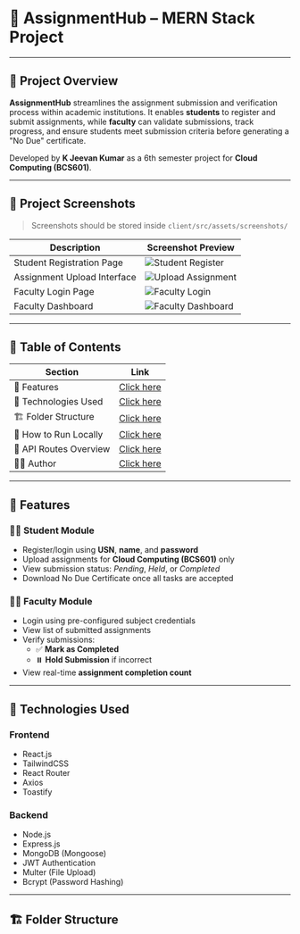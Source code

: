 # 📘 AssignmentHub – MERN Stack Project
---

## 🧭 Project Overview

**AssignmentHub** streamlines the assignment submission and verification process within academic institutions. It enables **students** to register and submit assignments, while **faculty** can validate submissions, track progress, and ensure students meet submission criteria before generating a "No Due" certificate.

Developed by **K Jeevan Kumar** as a 6th semester project for **Cloud Computing (BCS601)**.

---

## 📸 Project Screenshots

> Screenshots should be stored inside `client/src/assets/screenshots/`

| Description                   | Screenshot Preview                                |
|------------------------------|---------------------------------------------------|
| Student Registration Page    | ![Student Register](./client/src/assets/screenshots/student-register.png) |
| Assignment Upload Interface  | ![Upload Assignment](./client/src/assets/screenshots/assignment-upload.png) |
| Faculty Login Page           | ![Faculty Login](./client/src/assets/screenshots/faculty-login.png) |
| Faculty Dashboard            | ![Faculty Dashboard](./client/src/assets/screenshots/faculty-dashboard.png) |

---

## 📌 Table of Contents

| Section                          | Link                                      |
|----------------------------------|-------------------------------------------|
| 🚀 Features                      | [Click here](#-features)                  |
| 🔧 Technologies Used             | [Click here](#-technologies-used)         |
| 🏗️ Folder Structure             | [Click here](#-folder-structure)          |
| 🧪 How to Run Locally            | [Click here](#-how-to-run-locally)        |
| 📄 API Routes Overview           | [Click here](#-api-endpoints-overview)    |
| 👨‍💻 Author                      | [Click here](#-author)                    |

---

## 🚀 Features

### 👨‍🎓 Student Module

- Register/login using **USN**, **name**, and **password**
- Upload assignments for **Cloud Computing (BCS601)** only
- View submission status: *Pending*, *Held*, or *Completed*
- Download No Due Certificate once all tasks are accepted

### 👩‍🏫 Faculty Module

- Login using pre-configured subject credentials
- View list of submitted assignments
- Verify submissions:
  - ✅ **Mark as Completed**
  - ⏸️ **Hold Submission** if incorrect
- View real-time **assignment completion count**

---

## 🔧 Technologies Used

### Frontend

- React.js
- TailwindCSS
- React Router
- Axios
- Toastify

### Backend

- Node.js
- Express.js
- MongoDB (Mongoose)
- JWT Authentication
- Multer (File Upload)
- Bcrypt (Password Hashing)

---

## 🏗️ Folder Structure

